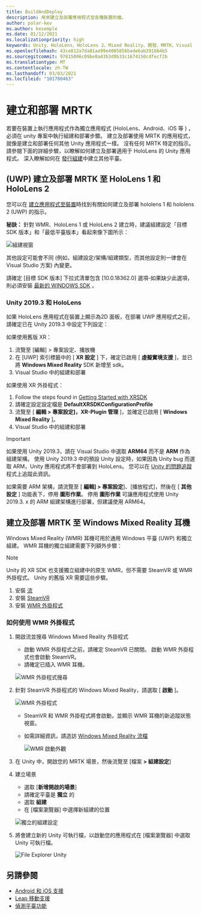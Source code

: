 ```yaml
---
title: BuildAndDeploy
description: 用來建立及部署應用程式至各種裝置的檔。
author: polar-kev
ms.author: kesemple
ms.date: 01/12/2021
ms.localizationpriority: high
keywords: Unity、HoloLens、HoloLens 2、Mixed Reality、開發、MRTK、Visual Studio、Android、IOS
ms.openlocfilehash: 43ce812a7da01ae99e4005856bade6ab291664b5
ms.sourcegitcommit: 97815006c09be0a43b3d9b33c1674150cdfecf2b
ms.translationtype: MT
ms.contentlocale: zh-TW
ms.lasthandoff: 03/03/2021
ms.locfileid: "101780463"
---
```

# <a name="building-and-deploying-mrtk"></a>建立和部署 MRTK

若要在裝置上執行應用程式作為獨立應用程式 (HoloLens、Android、iOS 等 ) ，必須在 unity 專案中執行組建和部署步驟。 建立及部署使用 MRTK 的應用程式，就像是建立和部署任何其他 Unity 應用程式一樣。 沒有任何 MRTK 特定的指示。 請參閱下面的詳細步驟，以瞭解如何建立及部署適用于 HoloLens 的 Unity 應用程式。  深入瞭解如何在 [發行組建](https://docs.unity3d.com/Manual/PublishingBuilds.html)中建立其他平臺。

## <a name="building-and-deploying-mrtk-to-hololens-1-and-hololens-2-uwp"></a> (UWP) 建立及部署 MRTK 至 HoloLens 1 和 HoloLens 2

您可以在 [建立應用程式至裝置](https://docs.microsoft.com/windows/mixed-reality/mrlearning-base-ch1#build-your-application-to-your-device)時找到有關如何建立及部署 hololens 1 和 hololens 2 (UWP) 的指示。

**秘訣：** 針對 WMR、HoloLens 1 或 HoloLens 2 建立時，建議組建設定「目標 SDK 版本」和「最低平臺版本」看起來像下圖所示：

![組建視窗](../features/Images/getting_started/BuildWindow.png)

其他設定可能會不同 (例如，組建設定/架構/組建類型，而其他設定則一律會在 Visual Studio 方案) 內變更。

請確定 [目標 SDK 版本] 下拉式清單包含 [10.0.18362.0] 選項-如果缺少此選項，則必須安裝 [最新的 WINDOWS SDK](https://developer.microsoft.com/windows/downloads/windows-10-sdk) 。

### <a name="unity-20193-and-hololens"></a>Unity 2019.3 和 HoloLens

如果 HoloLens 應用程式在裝置上顯示為2D 面板，在部署 UWP 應用程式之前，請確定已在 Unity 2019.3 中設定下列設定：

如果使用舊版 XR：

1. 流覽至 [編輯] > 專案設定、播放機
1. 在 [UWP] 索引標籤中的 [ **XR 設定** ] 下，確定已啟用 [ **虛擬實境支援** ]，並已將 **Windows Mixed Reality** SDK 新增至 sdk。
1. Visual Studio 中的組建和部署

如果使用 XR 外掛程式：

1. Follow the steps found in [Getting Started with XRSDK](../configuration/GettingStartedWithMRTKAndXRSDK.md)
1. 請確定設定設定檔是 **DefaultXRSDKConfigurationProfile**
1. 流覽至 [ **編輯 > 專案設定]，XR-Plugin 管理** ]，並確定已啟用 [ **Windows Mixed Reality** ]。
1. Visual Studio 中的組建和部署

>[!IMPORTANT]
> 如果使用 Unity 2019.3，請在 Visual Studio 中選取 **ARM64** 而不是 **ARM** 作為組建架構。 使用 Unity 2019.3 中的預設 Unity 設定時，如果因為 Unity bug 而選取 ARM，Unity 應用程式將不會部署到 HoloLens。 您可以在 [Unity 的問題追蹤](https://issuetracker.unity3d.com/issues/enabling-graphics-jobs-in-2019-dot-3-x-results-in-a-crash-or-nothing-rendering-on-hololens-2)程式上追蹤此資訊。
>
> 如果需要 ARM 架構，請流覽至 [ **編輯] > 專案設定**]、[播放程式]，然後在 [ **其他設定** ] 功能表下，停用 **圖形作業**。 停用 **圖形作業** 可讓應用程式使用 Unity 2019.3. x 的 ARM 組建架構進行部署，但建議使用 ARM64。

## <a name="building-and-deploying-mrtk-to-a-windows-mixed-reality-headset"></a>建立及部署 MRTK 至 Windows Mixed Reality 耳機

Windows Mixed Reality (WMR) 耳機可用於通用 Windows 平臺 (UWP) 和獨立組建。  WMR 耳機的獨立組建需要下列額外步驟：

> [!NOTE]
> Unity 的 XR SDK 也支援獨立組建中的原生 WMR，但不需要 SteamVR 或 WMR 外掛程式。 Unity 的舊版 XR 需要這些步驟。

1. 安裝 [流](https://store.steampowered.com/about/)
1. 安裝 [SteamVR](https://store.steampowered.com/app/250820/SteamVR/)
1. 安裝 [WMR 外掛程式](https://store.steampowered.com/app/719950/Windows_Mixed_Reality_for_SteamVR/)

### <a name="how-to-use-wmr-plugin"></a>如何使用 WMR 外掛程式

1. 開啟流並搜尋 Windows Mixed Reality 外掛程式
    - 啟動 WMR 外掛程式之前，請確定 SteamVR 已關閉。 啟動 WMR 外掛程式也會啟動 SteamVR。
    - 請確定已插入 WMR 耳機。

    ![WMR 外掛程式搜尋](../features/Images/BuildDeploy/WMR/SteamSearchWMRPlugin.png)

1. 針對 SteamVR 外掛程式的 Windows Mixed Reality，請選取 [ **啟動** ]。

    ![WMR 外掛程式](../features/Images/BuildDeploy/WMR/WMRPlugin.png)

    - SteamVR 和 WMR 外掛程式將會啟動，並顯示 WMR 耳機的新追蹤狀態視窗。
    - 如需詳細資訊，請造訪 [Windows Mixed Reality 流檔](https://support.microsoft.com/help/4053622/windows-10-play-steamvr-games-in-windows-mixed-reality)

        ![WMR 啟動外觀](../features/Images/BuildDeploy/WMR/WMRPluginActive.png)

1. 在 Unity 中，開啟您的 MRTK 場景，然後流覽至 [檔案 **> 組建設定**]

1. 建立場景
    - 選取 [**新增開啟的場景**]
    - 請確定平臺是 **獨立** 的
    - 選取 **組建**
    - 在 [檔案瀏覽器] 中選擇新組建的位置

    ![獨立的組建設定](../features/Images/BuildDeploy/WMR/BuildSettingsStandaloneUnity.png)

1. 將會建立新的 Unity 可執行檔，以啟動您的應用程式在 [檔案瀏覽器] 中選取 Unity 可執行檔。

    ![File Explorer Unity](../features/Images/BuildDeploy/WMR/FileExplorerUnityExe.png)

## <a name="see-also"></a>另請參閱

- [Android 和 iOS 支援](../features/CrossPlatform/UsingARFoundation.md)
- [Leap 移動支援](../features/CrossPlatform/LeapMotionMRTK.md)
- [偵測平臺功能](../features/DetectingPlatformCapabilities.md)
